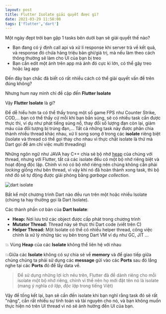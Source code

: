```yaml
---
layout: post
title: Flutter Isolate giải quyết được gì?
date: 2021-03-29 11:58:08
tags: ['flutter','dart']
---
```

Một ngày đẹpt trời bạn gặp 1 tasks bên dưới bạn sẽ giải quyết thế nào?

- Bạn đang có ý định call api và xử lí response khi server trả về kết quả, và response đó chứa hàng triệu bản ghi/giá trị, mà nếu làm theo cách thông thường sẽ làm cho UI của bạn bị treo
- Bạn cần edit một ảnh trên app mà ảnh đó cực kì lớn, có thể gây treo hoặc lag app

Đến đây bạn chắc đã biết có rất nhiều cách có thể giải quyết vấn đề trên đúng không?

Nhưng hum nay mình chỉ đề cập đến **Flutter Isolate** 

Vậy **Flutter Isolate** là gì?

Để dễ hiểu hơn ta có thể thấy trong một số game FPS như Counter Strike, COD,... bạn có thể thấy cứ mỗi khi bạn bắn súng, sẽ có nhiều task cần được thực thi, ví dụ như phát tiếng súng nổ, thay đổi số lượng đạn còn lại, giảm máu của đối tượng bị trúng đạn,... Tất cả những task này được phân chia thành nhiều thread khác nhau, xử lí song song ở trong các **isolate** riêng biệt (isolate và thread có thể gọi thay cho nhau vì thực chất isolate là thứ mà Dart gọi để ám chỉ việc multi threading)

Những ngôn ngữ như JAVA hay C++ chia sẻ bộ nhớ [heap](https://docs.oracle.com/cd/E13150_01/jrockit_jvm/jrockit/geninfo/diagnos/garbage_collect.html) của chúng với thread, nhưng với Flutter, tất cả các isolate đều có một bộ nhớ riêng biệt và hoạt động độc lập. Chính vì nó có bộ nhớ riêng nên chúng không cần phải *locking* giống như bên thread, vì vậy khi nó đã hoàn thành xong task, thì bộ nhớ đó sẽ tự động được giải phóng bằng *garbage collection*.

![dart isolate](/Users/mbp0031/QuocNg/phucquoc-ng.github.io/source/_images/dart_isolate.jpeg)

Bất kể một chương trình Dart nào đều run trên một hoặc nhiều Isolate (chúng ta hay thường gọi là Dart Isolate). 

Các thành phần cơ bản của **Dart Isolate**:

- **Heap:** Nơi lưu trữ các object được cấp phát trong chương trình
- **Mutator Thread:** Thread này sẽ thực thi Dart code (viết trên C)
- **Helper Thread:** Một Isolate có thể có nhiều helper thread, công việc chính là xử lý những tác vụ bên trong Dart VM ví dụ như GC, JIT ...

💥 Vùng **Heap** của các **Isolate** không thể liên hệ với nhau

💥Giữa các **Isolate** không có sự chia sẻ về **memory** và để giao tiếp giữa chúng chúng ta phải sử dụng các **message** gửi vào các **Ports** sau đó lắng nghe tại các **Ports** đó để lấy data về.

> Để sử dụng những lợi ích nêu trên, Flutter đã để dành riêng cho mỗi isolate một bộ nhớ riêng, chính vì thế nên họ mới đặt tên nó là isolate (mang ý nghĩa *cô lập*, *độc lập* trong tiếng Việt)

Vậy để tống kết lại, bạn sẽ cần đến isolate khi bạn nghĩ rằng task đó sẽ rất "nặng", cần rất nhiều sự tính toán và tài nguyên cho nó, và bạn không muốn thực hiện nó trên UI thread vì nó sẽ ảnh hưởng đến UI của bạn.